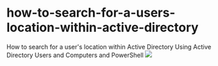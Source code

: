 # how-to-search-for-a-users-location-within-active-directory
How to search for a user's location within Active Directory Using Active Directory Users and Computers and PowerShell
![](figures/spider.png)
